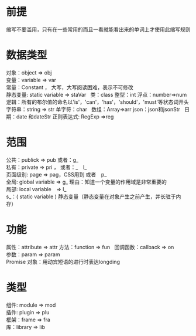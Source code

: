 # 前提
缩写不要滥用，只有在一些常用的而且一看就能看出来的单词上才使用此缩写规则
# 数据类型
对象：object => obj  
变量：variable => var  
常量：Constant ， 大写，大写阅读困难，表示不可修改  
静态变量: static variable => staVar   
类：class
整型：int 
浮点：number=>num
逻辑：所有的布尔值的命名以'is'，'can'，'has'，'should'，'must'等状态词开头  
字符串：string => str 
单字符：char   
数组：Array=>arr 
json：json和jsonStr   
日期：date 和dateStr 
正则表达式: RegExp =>reg   
# 范围
公共：publick => pub  或者：g_  
私有：private => pri  ， 或者：_　l_  
页面级别: page => pag，CSS用到 或者　p_  
全局: global variable  => g_ 理由：知道一个变量的作用域是非常重要的  
局部: local variable　=> l_  
s_：( static variable ) 静态变量（静态变量在对象产生之前产生，并长驻于内存）  
# 功能
属性：attribute => attr 
方法：function => fun   
回调函数：callback => on  
参数：param => param  
Promise 对象：用动宾短语的进行时表达longding  
# 类型
组件: module => mod  
插件: plugin => plu  
框架：frame => fra  
库：library => lib  
